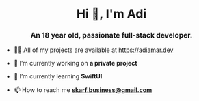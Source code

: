 <h1 align="center">Hi 👋, I'm Adi</h1>
<h3 align="center">An 18 year old, passionate full-stack developer.</h3>

- 👨‍💻 All of my projects are available at https://adiamar.dev
  
- 🔭 I’m currently working on **a private project**

- 🌱 I’m currently learning **SwiftUI**

- 📫 How to reach me **skarf.business@gmail.com**
